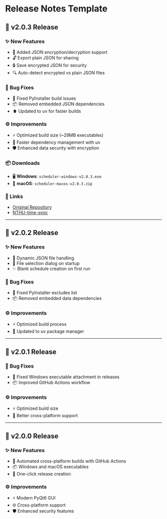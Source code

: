 # Release Notes Template

## :rocket: v2.0.3 Release

### :sparkles: New Features
- :floppy_disk: Added JSON encryption/decryption support
- :unlock: Export plain JSON for sharing
- :lock: Save encrypted JSON for security
- :mag: Auto-detect encrypted vs plain JSON files

### :bug: Bug Fixes
- :wrench: Fixed PyInstaller build issues
- :package: Removed embedded JSON dependencies
- :arrow_up: Updated to uv for faster builds

### :gear: Improvements
- :zap: Optimized build size (~29MB executables)
- :rocket: Faster dependency management with uv
- :shield: Enhanced data security with encryption

### :package: Downloads
- :desktop_computer: **Windows**: `scheduler-windows-v2.0.3.exe`
- :apple: **macOS**: `scheduler-macos-v2.0.3.zip`

### :link: Links
- [Original Repository](https://github.com/IcyB1ue/Time-Table-Intersection-for-NTHU/releases/tag/v2.0.3)
- [NTHU-time-sync](https://github.com/Koreji-Yamisora/NTHU-time-sync/releases/tag/v2.0.3)

---

## :rocket: v2.0.2 Release

### :sparkles: New Features
- :floppy_disk: Dynamic JSON file handling
- :file_folder: File selection dialog on startup
- :sparkles: Blank schedule creation on first run

### :bug: Bug Fixes
- :wrench: Fixed PyInstaller excludes list
- :package: Removed embedded data dependencies

### :gear: Improvements
- :zap: Optimized build process
- :rocket: Updated to uv package manager

---

## :rocket: v2.0.1 Release

### :bug: Bug Fixes
- :wrench: Fixed Windows executable attachment in releases
- :package: Improved GitHub Actions workflow

### :gear: Improvements
- :zap: Optimized build size
- :rocket: Better cross-platform support

---

## :rocket: v2.0.0 Release

### :sparkles: New Features
- :robot: Automated cross-platform builds with GitHub Actions
- :package: Windows and macOS executables
- :rocket: One-click release creation

### :gear: Improvements
- :zap: Modern PyQt6 GUI
- :globe_with_meridians: Cross-platform support
- :shield: Enhanced security features
